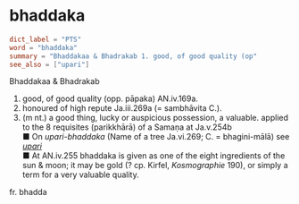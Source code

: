 # bhaddaka

``` toml
dict_label = "PTS"
word = "bhaddaka"
summary = "Bhaddakaa & Bhadrakab 1. good, of good quality (op"
see_also = ["upari"]
```

Bhaddakaa & Bhadrakab
1. good, of good quality (opp. pāpaka) AN.iv.169a.
2. honoured of high repute Ja.iii.269a (= sambhāvita C.).
3. (m nt.) a good thing, lucky or auspicious possession, a valuable. applied to the 8 requisites (parikkhārā) of a Samaṇa at Ja.v.254b  
   ■ On *upari\-bhaddaka* (Name of a tree Ja.vi.269; C. = bhagini\-mālā) see *[upari](upari.md)*  
   ■ At AN.iv.255 bhaddaka is given as one of the eight ingredients of the sun & moon; it may be gold (? cp. Kirfel, *Kosmographie* 190), or simply a term for a very valuable quality.

fr. bhadda

